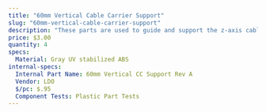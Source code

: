 ```yaml
---
title: "60mm Vertical Cable Carrier Support"
slug: "60mm-vertical-cable-carrier-support"
description: "These parts are used to guide and support the z-axis cable carrier. The gusset also functions as an area for the z-axis motor's cables to be routed through."
price: $3.00
quantity: 4
specs:
  Material: Gray UV stabilized ABS
internal-specs:
  Internal Part Name: 60mm Vertical CC Support Rev A
  Vendor: LDO
  $/pc: $.95
  Component Tests: Plastic Part Tests
---
```

